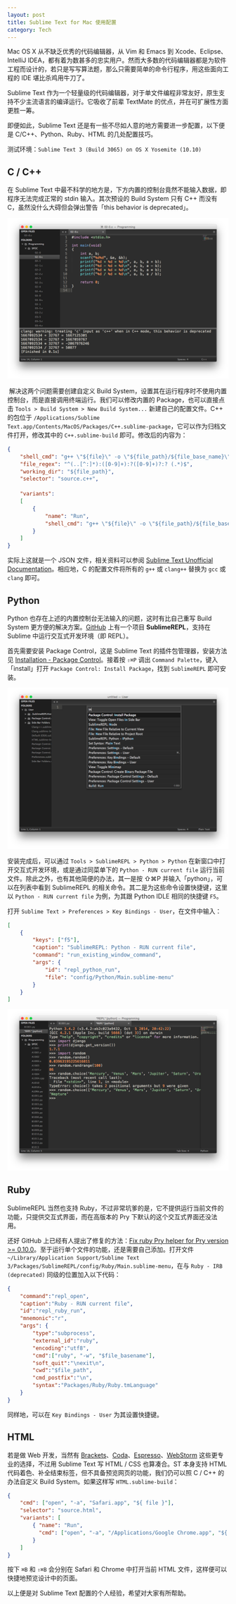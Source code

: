 ```yaml
---
layout: post
title: Sublime Text for Mac 使用配置
category: Tech
---
```


Mac OS X 从不缺乏优秀的代码编辑器，从 Vim 和 Emacs 到 Xcode、Eclipse、IntelliJ IDEA，都有着为数甚多的忠实用户。然而大多数的代码编辑器都是为软件工程而设计的，若只是写写算法题，那么只需要简单的命令行程序，用这些面向工程的 IDE 堪比杀鸡用牛刀了。

Sublime Text 作为一个轻量级的代码编辑器，对于单文件编程非常友好，原生支持不少主流语言的编译运行。它吸收了前辈 TextMate 的优点，并在可扩展性方面更胜一筹。

即便如此，Sublime Text 还是有一些不尽如人意的地方需要进一步配置，以下便是 C/C++、Python、Ruby、HTML 的几处配置技巧。

测试环境：`Sublime Text 3 (Build 3065) on OS X Yosemite (10.10)`

<!--more-->

## C / C++

在 Sublime Text 中最不科学的地方是，下方内置的控制台竟然不能输入数据，即程序无法完成正常的 stdin 输入。其次预设的 Build System 只有 C++ 而没有 C，虽然没什么大碍但会弹出警告「this behavior is deprecated」。

![](/images/sublime-text-for-mac-00.png)

 解决这两个问题需要创建自定义 Build System，设置其在运行程序时不使用内置控制台，而是直接调用终端运行。我们可以修改内置的 Package，也可以直接点击 `Tools > Build System > New Build System...` 新建自己的配置文件。C++ 的包位于 `/Applications/Sublime Text.app/Contents/MacOS/Packages/C++.sublime-package`，它可以作为归档文件打开，修改其中的 `C++.sublime-build` 即可。修改后的内容为：

```json
{
    "shell_cmd": "g++ \"${file}\" -o \"${file_path}/${file_base_name}\"",
    "file_regex": "^(..[^:]*):([0-9]+):?([0-9]+)?:? (.*)$",
    "working_dir": "${file_path}",
    "selector": "source.c++",

    "variants":
    [
        {
            "name": "Run",
            "shell_cmd": "g++ \"${file}\" -o \"${file_path}/${file_base_name}\" && open \"${file_path}/${file_base_name}\" -a Terminal.app"
        }
    ]
}
```

实际上这就是一个 JSON 文件，相关资料可以参阅 [Sublime Text Unofficial Documentation](http://docs.sublimetext.info/en/latest/reference/build_systems.html)。相应地，C 的配置文件将所有的 `g++` 或 `clang++` 替换为 `gcc` 或 `clang` 即可。 

## Python

Python 也存在上述的内置控制台无法输入的问题，这时有比自己重写 Build System 更方便的解决方案。[GitHub](https://github.com/wuub/SublimeREPL) 上有一个项目 **SublimeREPL**，支持在 Sublime 中运行交互式开发环境（即 REPL）。

首先需要安装 Package Control，这是 Sublime Text 的插件包管理器，安装方法见 [Installation - Package Control](https://sublime.wbond.net/installation)。接着按 `⇧⌘P` 调出 `Command Palette`，键入「install」打开 `Package Control: Install Package`，找到 `SublimeREPL` 即可安装。

![](/images/sublime-text-for-mac-01.png)

安装完成后，可以通过 `Tools > SublimeREPL > Python > Python` 在新窗口中打开交互式开发环境，或是通过同菜单下的 `Python - RUN current file` 运行当前文件。除此之外，也有其他简便的办法，其一是按 ⇧⌘P 并输入「python」，可以在列表中看到 SublimeREPL 的相关命令。其二是为这些命令设置快捷键，这里以 `Python - RUN current file` 为例，为其跟 Python IDLE 相同的快捷键 `F5`。

打开 `Sublime Text > Preferences > Key Bindings - User`，在文件中输入：

```json
[
    {
        "keys": ["f5"],
        "caption": "SublimeREPL: Python - RUN current file",
        "command": "run_existing_window_command",
        "args": {
            "id": "repl_python_run",
            "file": "config/Python/Main.sublime-menu"
        }
    }
]
```

![](/images/sublime-text-for-mac-02.png)

## Ruby

SublimeREPL 当然也支持 Ruby，不过非常坑爹的是，它不提供运行当前文件的功能，只提供交互式界面，而在高版本的 Pry 下默认的这个交互式界面还没法用。

还好 GitHub 上已经有人提出了修复的方法：[Fix ruby Pry helper for Pry version >= 0.10.0](https://github.com/wuub/SublimeREPL/pull/372)。至于运行单个文件的功能，还是需要自己添加。打开文件`~/Library/Application Support/Sublime Text 3/Packages/SublimeREPL/config/Ruby/Main.sublime-menu`，在与 `Ruby - IRB (deprecated)` 同级的位置加入以下代码：

```json
{
    "command":"repl_open",
    "caption":"Ruby - RUN current file",
    "id":"repl_ruby_run",
    "mnemonic":"r",
    "args": {
        "type":"subprocess",
        "external_id":"ruby",
        "encoding":"utf8",
        "cmd":["ruby", "-w", "$file_basename"],
        "soft_quit":"\nexit\n",
        "cwd":"$file_path",
        "cmd_postfix":"\n",
        "syntax":"Packages/Ruby/Ruby.tmLanguage"
    }
}
```

同样地，可以在 `Key Bindings - User` 为其设置快捷键。

## HTML

若是做 Web 开发，当然有 [Brackets](http://brackets.io)、[Coda](http://www.panic.com/coda/)、[Espresso](http://www.macrabbit.com/espresso/)、[WebStorm](http://www.jetbrains.com/webstorm/) 这些更专业的选择，不过用 Sublime Text 写 HTML / CSS 也算凑合。ST 本身支持 HTML 代码着色、补全结束标签，但不具备预览网页的功能，我们仍可以照 C / C++ 的办法自定义 Build System。如果这样写 `HTML.sublime-build`：

```json
{
    "cmd": ["open", "-a", "Safari.app", "${ file }"],
    "selector": "source.html",
    "variants": [
        { "name": "Run",
          "cmd": ["open", "-a", "/Applications/Google Chrome.app", "${ file }"]
        }
    ]
}
```

按下 `⌘B` 和 `⇧⌘B` 会分别在 Safari 和 Chrome 中打开当前 HTML 文件，这样便可以快捷地预览设计中的页面。

以上便是对 Sublime Text 配置的个人经验，希望对大家有所帮助。
